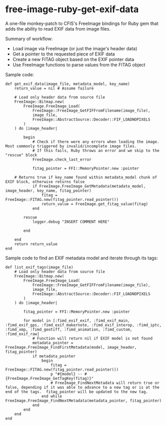 # free-image-ruby-get-exif-data
A one-file monkey-patch to CFIS's FreeImage bindings for Ruby gem that adds the ability to read EXIF data from image files.

Summary of workflow:
- Load image via FreeImage (or just the image's header data)
- Get a pointer to the requested piece of EXIF data
- Create a new FITAG object based on the EXIF pointer data
- Use FreeImage functions to parse values from the FITAG object

Sample code:

	def get_exif_data(image_file, metadata_model, key_name)
		return_value = nil # Assume failure

		# Load only header data from source file
		FreeImage::Bitmap.new(
			FreeImage.FreeImage_Load(
				FreeImage::FreeImage_GetFIFFromFilename(image_file),
				image_file,
				FreeImage::AbstractSource::Decoder::FIF_LOADNOPIXELS
			)
		) do |image_header|

			begin
				# Check if there were any errors when loading the image.  Most commonly triggered by invalid/incomplete image files.
				# If this fails, Ruby throws an error and we skip to the "rescue" block
				FreeImage.check_last_error

				fitag_pointer = FFI::MemoryPointer.new :pointer

        # Returns true if key_name found within metadata_model chunk of EXIF block, otherwise returns false
				if FreeImage.FreeImage_GetMetadata(metadata_model, image_header, key_name, fitag_pointer)
					fitag = FreeImage::FITAG.new(fitag_pointer.read_pointer())
					return_value = FreeImage.get_fitag_value(fitag)
				end

			rescue
				logger.debug "INSERT COMMENT HERE"

			end
		
		end
		return return_value
	end


Sample code to find an EXIF metadata model and iterate through its tags:

	def list_exif_tags(image_file)
		# Load only header data from source file
		FreeImage::Bitmap.new(
			FreeImage.FreeImage_Load(
				FreeImage::FreeImage_GetFIFFromFilename(image_file),
				image_file,
				FreeImage::AbstractSource::Decoder::FIF_LOADNOPIXELS
			)
		) do |image_header|

			fitag_pointer = FFI::MemoryPointer.new :pointer
	
			for model in [:fimd_exif_exif, :fimd_exif_main, :fimd_exif_gps, :fimd_exif_makernote, :fimd_exif_interop, :fimd_iptc, :fimd_xmp, :fimd_geotiff, :fimd_animation, :fimd_custom, :fimd_exif_raw]
				# Function will return nil if EXIF model is not found
				metadata_pointer = FreeImage.FreeImage_FindFirstMetadata(model, image_header, fitag_pointer)
				if metadata_pointer
					begin
						fitag = FreeImage::FITAG.new(fitag_pointer.read_pointer())
						p "#{model} -- #{FreeImage.FreeImage_GetTagKey(fitag)}"
						# FreeImage_FindNextMetadata will return true or false, depending if it was able to advance to a new tag or is at the end of the tags.  fitag_pointer will be updated to the new tag.
					end while FreeImage.FreeImage_FindNextMetadata(metadata_pointer, fitag_pointer)
				end
			end
		end
	end
